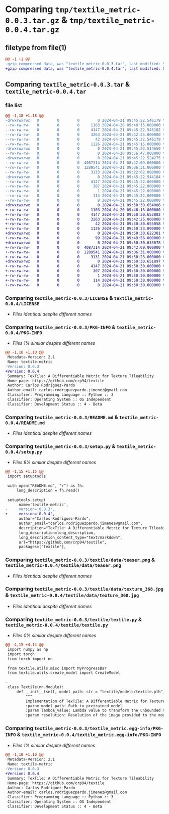 # Comparing `tmp/textile_metric-0.0.3.tar.gz` & `tmp/textile_metric-0.0.4.tar.gz`

## filetype from file(1)

```diff
@@ -1 +1 @@
-gzip compressed data, was "textile_metric-0.0.3.tar", last modified: Sun Apr 21 09:45:22 2024, max compression
+gzip compressed data, was "textile_metric-0.0.4.tar", last modified: Sun Apr 21 09:50:30 2024, max compression
```

## Comparing `textile_metric-0.0.3.tar` & `textile_metric-0.0.4.tar`

### file list

```diff
@@ -1,18 +1,18 @@
-drwxrwxrwx   0        0        0        0 2024-04-21 09:45:22.546179 textile_metric-0.0.3/
--rw-rw-rw-   0        0        0     1103 2024-04-20 09:48:15.000000 textile_metric-0.0.3/LICENSE
--rw-rw-rw-   0        0        0     4147 2024-04-21 09:45:22.545182 textile_metric-0.0.3/PKG-INFO
--rw-rw-rw-   0        0        0     3263 2024-04-21 09:42:25.000000 textile_metric-0.0.3/README.md
--rw-rw-rw-   0        0        0       42 2024-04-21 09:45:22.546179 textile_metric-0.0.3/setup.cfg
--rw-rw-rw-   0        0        0     1126 2024-04-21 09:45:15.000000 textile_metric-0.0.3/setup.py
-drwxrwxrwx   0        0        0        0 2024-04-21 09:45:22.514650 textile_metric-0.0.3/textile/
--rw-rw-rw-   0        0        0        0 2024-04-20 09:56:47.000000 textile_metric-0.0.3/textile/__init__.py
-drwxrwxrwx   0        0        0        0 2024-04-21 09:45:22.524275 textile_metric-0.0.3/textile/data/
--rw-rw-rw-   0        0        0  4087314 2024-04-21 08:42:09.000000 textile_metric-0.0.3/textile/data/teaser.png
--rw-rw-rw-   0        0        0  1289541 2024-04-21 09:06:31.000000 textile_metric-0.0.3/textile/data/texture_368.jpg
--rw-rw-rw-   0        0        0     3133 2024-04-21 09:22:02.000000 textile_metric-0.0.3/textile/textile.py
-drwxrwxrwx   0        0        0        0 2024-04-21 09:45:22.544184 textile_metric-0.0.3/textile_metric.egg-info/
--rw-rw-rw-   0        0        0     4147 2024-04-21 09:45:22.000000 textile_metric-0.0.3/textile_metric.egg-info/PKG-INFO
--rw-rw-rw-   0        0        0      307 2024-04-21 09:45:22.000000 textile_metric-0.0.3/textile_metric.egg-info/SOURCES.txt
--rw-rw-rw-   0        0        0        1 2024-04-21 09:45:22.000000 textile_metric-0.0.3/textile_metric.egg-info/dependency_links.txt
--rw-rw-rw-   0        0        0      114 2024-04-21 09:45:22.000000 textile_metric-0.0.3/textile_metric.egg-info/requires.txt
--rw-rw-rw-   0        0        0        8 2024-04-21 09:45:22.000000 textile_metric-0.0.3/textile_metric.egg-info/top_level.txt
+drwxrwxrwx   0        0        0        0 2024-04-21 09:50:30.654006 textile_metric-0.0.4/
+-rw-rw-rw-   0        0        0     1103 2024-04-20 09:48:15.000000 textile_metric-0.0.4/LICENSE
+-rw-rw-rw-   0        0        0     4147 2024-04-21 09:50:30.652882 textile_metric-0.0.4/PKG-INFO
+-rw-rw-rw-   0        0        0     3263 2024-04-21 09:42:25.000000 textile_metric-0.0.4/README.md
+-rw-rw-rw-   0        0        0       42 2024-04-21 09:50:30.655058 textile_metric-0.0.4/setup.cfg
+-rw-rw-rw-   0        0        0     1126 2024-04-21 09:50:23.000000 textile_metric-0.0.4/setup.py
+drwxrwxrwx   0        0        0        0 2024-04-21 09:50:30.622301 textile_metric-0.0.4/textile/
+-rw-rw-rw-   0        0        0       99 2024-04-21 09:49:56.000000 textile_metric-0.0.4/textile/__init__.py
+drwxrwxrwx   0        0        0        0 2024-04-21 09:50:30.633078 textile_metric-0.0.4/textile/data/
+-rw-rw-rw-   0        0        0  4087314 2024-04-21 08:42:09.000000 textile_metric-0.0.4/textile/data/teaser.png
+-rw-rw-rw-   0        0        0  1289541 2024-04-21 09:06:31.000000 textile_metric-0.0.4/textile/data/texture_368.jpg
+-rw-rw-rw-   0        0        0     3131 2024-04-21 09:50:23.000000 textile_metric-0.0.4/textile/textile.py
+drwxrwxrwx   0        0        0        0 2024-04-21 09:50:30.651897 textile_metric-0.0.4/textile_metric.egg-info/
+-rw-rw-rw-   0        0        0     4147 2024-04-21 09:50:30.000000 textile_metric-0.0.4/textile_metric.egg-info/PKG-INFO
+-rw-rw-rw-   0        0        0      307 2024-04-21 09:50:30.000000 textile_metric-0.0.4/textile_metric.egg-info/SOURCES.txt
+-rw-rw-rw-   0        0        0        1 2024-04-21 09:50:30.000000 textile_metric-0.0.4/textile_metric.egg-info/dependency_links.txt
+-rw-rw-rw-   0        0        0      114 2024-04-21 09:50:30.000000 textile_metric-0.0.4/textile_metric.egg-info/requires.txt
+-rw-rw-rw-   0        0        0        8 2024-04-21 09:50:30.000000 textile_metric-0.0.4/textile_metric.egg-info/top_level.txt
```

### Comparing `textile_metric-0.0.3/LICENSE` & `textile_metric-0.0.4/LICENSE`

 * *Files identical despite different names*

### Comparing `textile_metric-0.0.3/PKG-INFO` & `textile_metric-0.0.4/PKG-INFO`

 * *Files 1% similar despite different names*

```diff
@@ -1,10 +1,10 @@
 Metadata-Version: 2.1
 Name: textile-metric
-Version: 0.0.3
+Version: 0.0.4
 Summary: TexTile: A Differentiable Metric for Texture Tileability
 Home-page: https://github.com/crp94/textile
 Author: Carlos Rodriguez-Pardo
 Author-email: carlos.rodriguezpardo.jimenez@gmail.com
 Classifier: Programming Language :: Python :: 3
 Classifier: Operating System :: OS Independent
 Classifier: Development Status :: 4 - Beta
```

### Comparing `textile_metric-0.0.3/README.md` & `textile_metric-0.0.4/README.md`

 * *Files identical despite different names*

### Comparing `textile_metric-0.0.3/setup.py` & `textile_metric-0.0.4/setup.py`

 * *Files 8% similar despite different names*

```diff
@@ -1,15 +1,15 @@
 import setuptools
 
 with open("README.md", "r") as fh:
     long_description = fh.read()
 
 setuptools.setup(
      name='textile-metric',
-     version='0.0.3',
+     version='0.0.4',
      author="Carlos Rodriguez-Pardo",
      author_email="carlos.rodriguezpardo.jimenez@gmail.com",
      description="TexTile: A Differentiable Metric for Texture Tileability",
      long_description=long_description,
      long_description_content_type="text/markdown",
      url="https://github.com/crp94/textile",
      packages=['textile'],
```

### Comparing `textile_metric-0.0.3/textile/data/teaser.png` & `textile_metric-0.0.4/textile/data/teaser.png`

 * *Files identical despite different names*

### Comparing `textile_metric-0.0.3/textile/data/texture_368.jpg` & `textile_metric-0.0.4/textile/data/texture_368.jpg`

 * *Files identical despite different names*

### Comparing `textile_metric-0.0.3/textile/textile.py` & `textile_metric-0.0.4/textile/textile.py`

 * *Files 0% similar despite different names*

```diff
@@ -4,15 +4,14 @@
 import numpy as np
 import torch
 from torch import nn
 
 from textile.utils.misc import MyProgressBar
 from textile.utils.create_model import CreateModel
 
-
 class Textile(nn.Module):
     def __init__(self, model_path: str = "textile/models/textile.pth", lambda_value: float = 0.25, resolution = (512, 512), number_tiles = 2):
         """
         Implementation of TexTile: A Differentiable Metric for Texture Tileability
         :param model_path: Path to pretrained model
         :param lambda_value: Lambda value to transform the unbounded model prediction to the (0, 1) range. Higher lambdas provide more sensitive predictions. Check our supplementary material for more details.
         :param resolution: Resolution of the image provided to the model after tiling.
```

### Comparing `textile_metric-0.0.3/textile_metric.egg-info/PKG-INFO` & `textile_metric-0.0.4/textile_metric.egg-info/PKG-INFO`

 * *Files 1% similar despite different names*

```diff
@@ -1,10 +1,10 @@
 Metadata-Version: 2.1
 Name: textile-metric
-Version: 0.0.3
+Version: 0.0.4
 Summary: TexTile: A Differentiable Metric for Texture Tileability
 Home-page: https://github.com/crp94/textile
 Author: Carlos Rodriguez-Pardo
 Author-email: carlos.rodriguezpardo.jimenez@gmail.com
 Classifier: Programming Language :: Python :: 3
 Classifier: Operating System :: OS Independent
 Classifier: Development Status :: 4 - Beta
```

